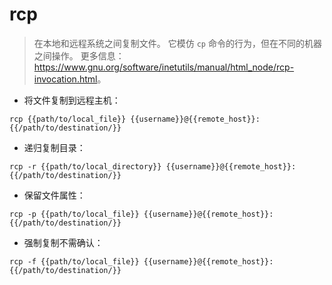 # rcp

> 在本地和远程系统之间复制文件。
> 它模仿 `cp` 命令的行为，但在不同的机器之间操作。
> 更多信息：<https://www.gnu.org/software/inetutils/manual/html_node/rcp-invocation.html>。

- 将文件复制到远程主机：

`rcp {{path/to/local_file}} {{username}}@{{remote_host}}:{{/path/to/destination/}}`

- 递归复制目录：

`rcp -r {{path/to/local_directory}} {{username}}@{{remote_host}}:{{/path/to/destination/}}`

- 保留文件属性：

`rcp -p {{path/to/local_file}} {{username}}@{{remote_host}}:{{/path/to/destination/}}`

- 强制复制不需确认：

`rcp -f {{path/to/local_file}} {{username}}@{{remote_host}}:{{/path/to/destination/}}`
